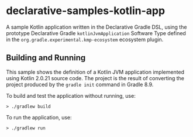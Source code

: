 # declarative-samples-kotlin-app
A sample Kotlin application written in the Declarative Gradle DSL, using the prototype Declarative Gradle `kotlinJvmApplication` Software Type defined in the `org.gradle.experimental.kmp-ecosystem` ecosystem plugin.

## Building and Running

This sample shows the definition of a Kotlin JVM application implemented using Kotlin 2.0.21 source code.
The project is the result of converting the project produced by the `gradle init` command in Gradle 8.9.

To build and test the application without running, use:

```shell
> ./gradlew build
```

To run the application, use:

```shell
> ./gradlew run
```
